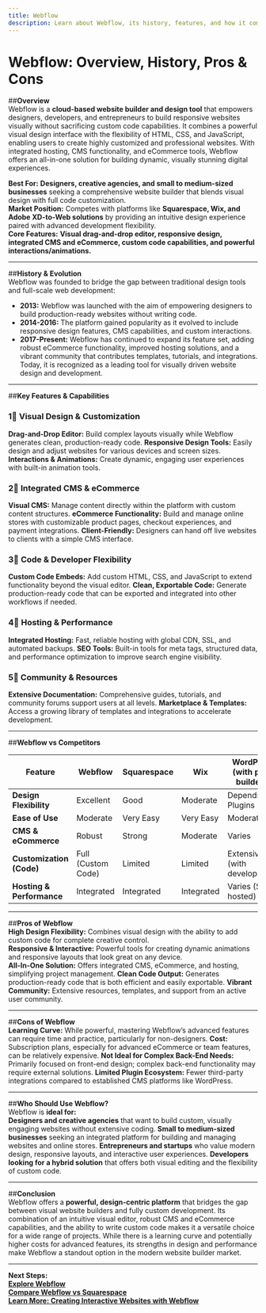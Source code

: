 ```yaml
---
title: Webflow
description: Learn about Webflow, its history, features, and how it compares to other website builders and design platforms.
---
```


# **Webflow: Overview, History, Pros & Cons**

##**Overview**  
Webflow is a **cloud-based website builder and design tool** that empowers designers, developers, and entrepreneurs to build responsive websites visually without sacrificing custom code capabilities. It combines a powerful visual design interface with the flexibility of HTML, CSS, and JavaScript, enabling users to create highly customized and professional websites. With integrated hosting, CMS functionality, and eCommerce tools, Webflow offers an all-in-one solution for building dynamic, visually stunning digital experiences.

 **Best For:** **Designers, creative agencies, and small to medium-sized businesses** seeking a comprehensive website builder that blends visual design with full code customization.  
 **Market Position:** Competes with platforms like **Squarespace, Wix, and Adobe XD-to-Web solutions** by providing an intuitive design experience paired with advanced development flexibility.  
 **Core Features:** **Visual drag-and-drop editor, responsive design, integrated CMS and eCommerce, custom code capabilities, and powerful interactions/animations.**

---

##**History & Evolution**  
Webflow was founded to bridge the gap between traditional design tools and full-scale web development:

- **2013:** Webflow was launched with the aim of empowering designers to build production-ready websites without writing code.
- **2014-2016:** The platform gained popularity as it evolved to include responsive design features, CMS capabilities, and custom interactions.
- **2017-Present:** Webflow has continued to expand its feature set, adding robust eCommerce functionality, improved hosting solutions, and a vibrant community that contributes templates, tutorials, and integrations. Today, it is recognized as a leading tool for visually driven website design and development.

---

##**Key Features & Capabilities**

### **1⃣ Visual Design & Customization**
 **Drag-and-Drop Editor:** Build complex layouts visually while Webflow generates clean, production-ready code.
 **Responsive Design Tools:** Easily design and adjust websites for various devices and screen sizes.
 **Interactions & Animations:** Create dynamic, engaging user experiences with built-in animation tools.

### **2⃣ Integrated CMS & eCommerce**
 **Visual CMS:** Manage content directly within the platform with custom content structures.
 **eCommerce Functionality:** Build and manage online stores with customizable product pages, checkout experiences, and payment integrations.
 **Client-Friendly:** Designers can hand off live websites to clients with a simple CMS interface.

### **3⃣ Code & Developer Flexibility**
 **Custom Code Embeds:** Add custom HTML, CSS, and JavaScript to extend functionality beyond the visual editor.
 **Clean, Exportable Code:** Generate production-ready code that can be exported and integrated into other workflows if needed.

### **4⃣ Hosting & Performance**
 **Integrated Hosting:** Fast, reliable hosting with global CDN, SSL, and automated backups.
 **SEO Tools:** Built-in tools for meta tags, structured data, and performance optimization to improve search engine visibility.

### **5⃣ Community & Resources**
 **Extensive Documentation:** Comprehensive guides, tutorials, and community forums support users at all levels.
 **Marketplace & Templates:** Access a growing library of templates and integrations to accelerate development.

---

##**Webflow vs Competitors**

| Feature                   | Webflow           | Squarespace      | Wix              | WordPress (with page builders) |
|---------------------------|-------------------|------------------|------------------|--------------------------------|
| **Design Flexibility**    |  Excellent      |  Good         |  Moderate     |  Depends on Plugins           |
| **Ease of Use**           |  Moderate       |  Very Easy     |  Very Easy     |  Moderate                    |
| **CMS & eCommerce**       |  Robust         |  Strong       |  Moderate     |  Varies                     |
| **Customization (Code)**  |  Full (Custom Code) |  Limited    |  Limited      |  Extensive (with development)|
| **Hosting & Performance** |  Integrated     |  Integrated   |  Integrated   |  Varies (Self-hosted)         |

---

##**Pros of Webflow**  
 **High Design Flexibility:** Combines visual design with the ability to add custom code for complete creative control.  
 **Responsive & Interactive:** Powerful tools for creating dynamic animations and responsive layouts that look great on any device.  
 **All-In-One Solution:** Offers integrated CMS, eCommerce, and hosting, simplifying project management.
 **Clean Code Output:** Generates production-ready code that is both efficient and easily exportable.
 **Vibrant Community:** Extensive resources, templates, and support from an active user community.

---

##**Cons of Webflow**  
 **Learning Curve:** While powerful, mastering Webflow’s advanced features can require time and practice, particularly for non-designers.
 **Cost:** Subscription plans, especially for advanced eCommerce or team features, can be relatively expensive.
 **Not Ideal for Complex Back-End Needs:** Primarily focused on front-end design; complex back-end functionality may require external solutions.
 **Limited Plugin Ecosystem:** Fewer third-party integrations compared to established CMS platforms like WordPress.

---

##**Who Should Use Webflow?**  
Webflow is **ideal for:**  
 **Designers and creative agencies** that want to build custom, visually engaging websites without extensive coding.
 **Small to medium-sized businesses** seeking an integrated platform for building and managing websites and online stores.
 **Entrepreneurs and startups** who value modern design, responsive layouts, and interactive user experiences.
 **Developers looking for a hybrid solution** that offers both visual editing and the flexibility of custom code.

---

##**Conclusion**  
Webflow offers a **powerful, design-centric platform** that bridges the gap between visual website builders and fully custom development. Its combination of an intuitive visual editor, robust CMS and eCommerce capabilities, and the ability to write custom code makes it a versatile choice for a wide range of projects. While there is a learning curve and potentially higher costs for advanced features, its strengths in design and performance make Webflow a standout option in the modern website builder market.

---

 **Next Steps:**  
 **[Explore Webflow](https://webflow.com/)**  
 **[Compare Webflow vs Squarespace](#)**  
 **[Learn More: Creating Interactive Websites with Webflow](#)**
